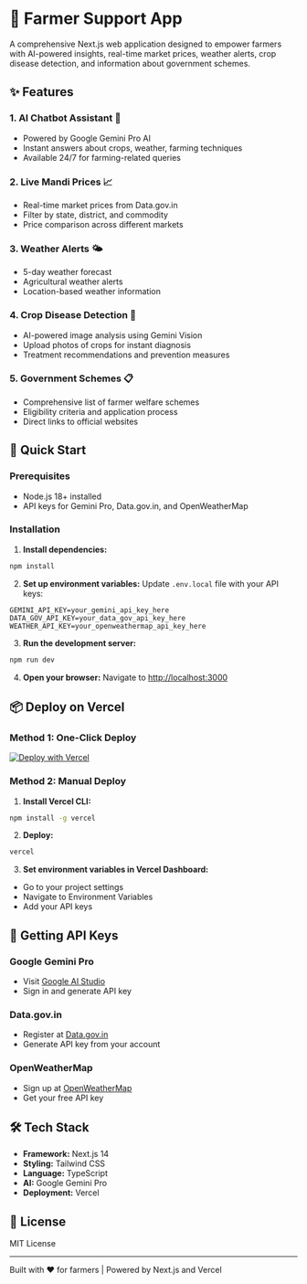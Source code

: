 # 🌾 Farmer Support App

A comprehensive Next.js web application designed to empower farmers with AI-powered insights, real-time market prices, weather alerts, crop disease detection, and information about government schemes.

## ✨ Features

### 1. **AI Chatbot Assistant** 🤖
- Powered by Google Gemini Pro AI
- Instant answers about crops, weather, farming techniques
- Available 24/7 for farming-related queries

### 2. **Live Mandi Prices** 📈
- Real-time market prices from Data.gov.in
- Filter by state, district, and commodity
- Price comparison across different markets

### 3. **Weather Alerts** 🌤️
- 5-day weather forecast
- Agricultural weather alerts
- Location-based weather information

### 4. **Crop Disease Detection** 📸
- AI-powered image analysis using Gemini Vision
- Upload photos of crops for instant diagnosis
- Treatment recommendations and prevention measures

### 5. **Government Schemes** 📋
- Comprehensive list of farmer welfare schemes
- Eligibility criteria and application process
- Direct links to official websites

## 🚀 Quick Start

### Prerequisites
- Node.js 18+ installed
- API keys for Gemini Pro, Data.gov.in, and OpenWeatherMap

### Installation

1. **Install dependencies:**
```bash
npm install
```

2. **Set up environment variables:**
Update `.env.local` file with your API keys:
```env
GEMINI_API_KEY=your_gemini_api_key_here
DATA_GOV_API_KEY=your_data_gov_api_key_here
WEATHER_API_KEY=your_openweathermap_api_key_here
```

3. **Run the development server:**
```bash
npm run dev
```

4. **Open your browser:**
Navigate to [http://localhost:3000](http://localhost:3000)

## 📦 Deploy on Vercel

### Method 1: One-Click Deploy
[![Deploy with Vercel](https://vercel.com/button)](https://vercel.com/new)

### Method 2: Manual Deploy

1. **Install Vercel CLI:**
```bash
npm install -g vercel
```

2. **Deploy:**
```bash
vercel
```

3. **Set environment variables in Vercel Dashboard:**
- Go to your project settings
- Navigate to Environment Variables
- Add your API keys

## 🔑 Getting API Keys

### Google Gemini Pro
- Visit [Google AI Studio](https://makersuite.google.com/app/apikey)
- Sign in and generate API key

### Data.gov.in
- Register at [Data.gov.in](https://data.gov.in)
- Generate API key from your account

### OpenWeatherMap
- Sign up at [OpenWeatherMap](https://openweathermap.org/api)
- Get your free API key

## 🛠️ Tech Stack
- **Framework:** Next.js 14
- **Styling:** Tailwind CSS
- **Language:** TypeScript
- **AI:** Google Gemini Pro
- **Deployment:** Vercel

## 📄 License
MIT License

---
Built with ❤️ for farmers | Powered by Next.js and Vercel
